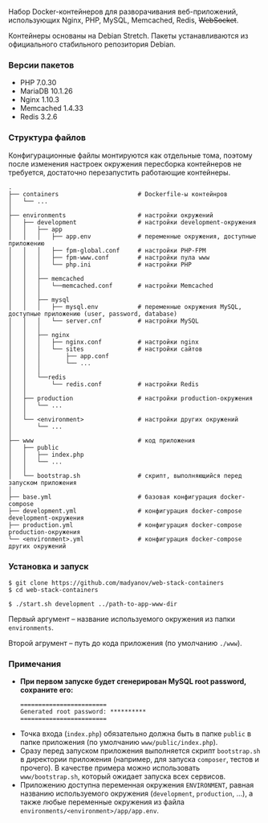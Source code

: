 Набор Docker-контейнеров для разворачивания веб-приложений, использующих Nginx, PHP, MySQL, Memcached, Redis, ~~WebSocket~~.

Контейнеры основаны на Debian Stretch. Пакеты устанавливаются из официального стабильного репозитория Debian.

### Версии пакетов

- PHP 7.0.30
- MariaDB 10.1.26
- Nginx 1.10.3
- Memcached 1.4.33
- Redis 3.2.6

### Структура файлов

Конфигурационные файлы монтируются как отдельные тома, поэтому после изменения настроек окружения пересборка контейнеров не требуется, достаточно перезапустить работающие контейнеры.

```
.
├── containers                      # Dockerfile-ы контейнров
│   └── ...
│
├── environments                    # настройки окружений
│   ├── development                 # настройки development-окружения
│   │   ├── app
│   │   │   ├── app.env             # переменные окружения, доступные приложению
│   │   │   ├── fpm-global.conf     # настройки PHP-FPM
│   │   │   ├── fpm-www.conf        # настройки пула www
│   │   │   └── php.ini             # настройки PHP
│   │   │
│   │   ├── memcached
│   │   │   └──memcached.conf       # настройки Memcached
│   │   │
│   │   ├── mysql
│   │   │   ├── mysql.env           # переменные окружения MySQL, доступные приложению (user, password, database)
│   │   │   └── server.cnf          # настройки MySQL
│   │   │
│   │   ├── nginx
│   │   │   ├── nginx.conf          # настройки nginx
│   │   │   └── sites               # настройки сайтов
│   │   │       ├── app.conf
│   │   │       └── ...
│   │   │
│   │   └──redis
│   │       └── redis.conf          # настройки Redis
│   │
│   ├── production                  # настройки production-окружения
│   │   └── ...
│   │
│   └── <environment>               # настройки других окружений
│       └── ...
│
├── www                             # код приложения
│   ├── public
│   │   ├── index.php
│   │   └── ...
│   │
│   └── bootstrap.sh                # скрипт, выполняющийся перед запуском приложения
│
├── base.yml                        # базовая конфигурация docker-compose
├── development.yml                 # конфигурация docker-compose development-окружения
├── production.yml                  # конфигурация docker-compose production-окружения
└── <environment>.yml               # конфигурация docker-compose других окружений
```

### Установка и запуск

```
$ git clone https://github.com/madyanov/web-stack-containers
$ cd web-stack-containers
```

```
$ ./start.sh development ../path-to-app-www-dir
```

Первый аргумент – название используемого окружения из папки `environments`.

Второй агрумент – путь до кода приложения (по умолчанию `./www`).

### Примечания

- **При первом запуске будет сгенерирован MySQL root password, сохраните его:**
    ```
    ========================
    Generated root password: **********
    ========================
    ```
- Точка входа (`index.php`) обязательно должна быть в папке `public` в папке приложения (по умолчанию `www/public/index.php`).
- Сразу перед запуском приложения выполняется скрипт `bootstrap.sh` в директории приложения (например, для запуска `composer`, тестов и прочего). В качестве примера можно использовать `www/bootstrap.sh`, который ожидает запуска всех сервисов.
- Приложению доступна переменная окружения `ENVIRONMENT`, равная названию используемого окружения (`development`, `production`, ...), а также любые переменные окружения из файла `environments/<environment>/app/app.env`.
